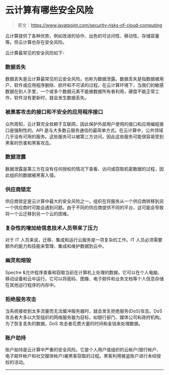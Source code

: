 # 云计算有哪些安全风险

> 原文：<https://www.javatpoint.com/security-risks-of-cloud-computing>

云计算提供了各种优势，例如改进的协作、出色的可访问性、移动性、存储容量等。但云计算也存在安全风险。

云计算最常见的安全风险如下-

### 数据丢失

数据丢失是云计算最常见的云安全风险。也称为数据泄露。数据丢失是指数据被用户、软件或应用程序删除、损坏和不可读的过程。在云计算环境下，当我们的敏感数据在别人手里，一个或多个数据元素不能被数据所有者利用，硬盘不能正常工作，软件没有更新时，就会发生数据丢失。

### 被黑客攻击的接口和不安全的应用程序接口

众所周知，云计算完全依赖于互联网，因此保护外部用户使用的接口和应用编程接口是强制性的。API 是与大多数云服务通信的最简单方式。在云计算中，公共领域几乎没有可用的服务。这些服务可以被第三方访问，因此这些服务可能很容易受到黑客的伤害和黑客攻击。

### 数据泄露

数据泄露是第三方在没有任何授权的情况下查看、访问或窃取机密数据的过程，因此组织的数据被黑客入侵。

### 供应商锁定

供应商锁定是云计算中最大的安全风险之一。组织在将服务从一个供应商转移到另一个供应商时可能会遇到问题。由于不同的供应商提供不同的平台，这可能会导致将一个云迁移到另一个云的困难。

### 复杂性的增加给信息技术人员带来了压力

对于 IT 人员来说，迁移、集成和运行云服务是一项复杂的工作。IT 人员必须需要额外的能力和技能来管理、集成和维护数据到云中。

### 幽灵和熔毁

Spectre &允许程序查看和窃取当前在计算机上处理的数据。它可以在个人电脑、移动设备和云中运行。它可以将密码、图像、电子邮件和业务文档等个人信息存储在其他运行程序的内存中。

### 拒绝服务攻击

当系统接收到太多流量而无法缓冲服务器时，就会发生拒绝服务(DoS)攻击。DoS 攻击者大多以大型组织的网络服务器为目标，如银行部门、媒体公司和政府机构。为了恢复丢失的数据，DoS 攻击者花费大量的时间和金钱来处理数据。

### 账户劫持

账户劫持是云计算中严重的安全风险。它是个人用户或组织的云帐户(银行帐户、电子邮件帐户和社交媒体帐户)被黑客窃取的过程。黑客利用被盗账户进行未经授权的活动。

* * *
